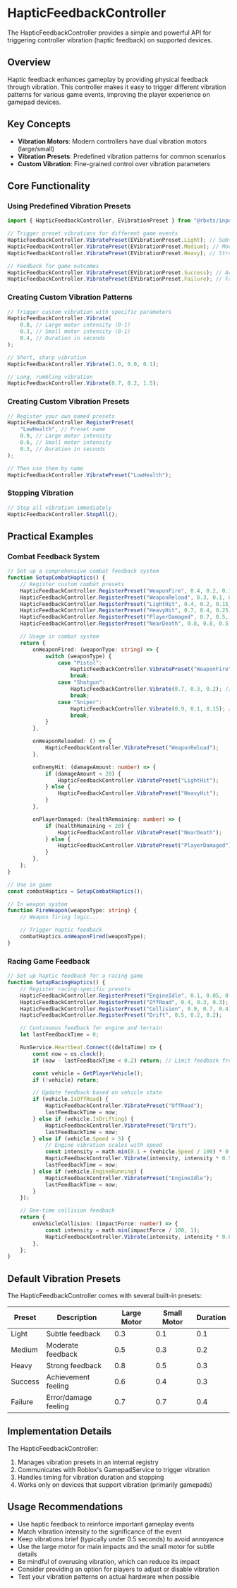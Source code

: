 # HapticFeedbackController

The HapticFeedbackController provides a simple and powerful API for triggering controller vibration (haptic feedback) on supported devices.

## Overview

Haptic feedback enhances gameplay by providing physical feedback through vibration. This controller makes it easy to trigger different vibration patterns for various game events, improving the player experience on gamepad devices.

## Key Concepts

- **Vibration Motors**: Modern controllers have dual vibration motors (large/small)
- **Vibration Presets**: Predefined vibration patterns for common scenarios
- **Custom Vibration**: Fine-grained control over vibration parameters

## Core Functionality

### Using Predefined Vibration Presets

```ts
import { HapticFeedbackController, EVibrationPreset } from "@rbxts/input-actions";

// Trigger preset vibrations for different game events
HapticFeedbackController.VibratePreset(EVibrationPreset.Light); // Subtle feedback
HapticFeedbackController.VibratePreset(EVibrationPreset.Medium); // Moderate feedback
HapticFeedbackController.VibratePreset(EVibrationPreset.Heavy); // Strong feedback

// Feedback for game outcomes
HapticFeedbackController.VibratePreset(EVibrationPreset.Success); // Achievement/success feedback
HapticFeedbackController.VibratePreset(EVibrationPreset.Failure); // Failure/damage feedback
```

### Creating Custom Vibration Patterns

```ts
// Trigger custom vibration with specific parameters
HapticFeedbackController.Vibrate(
	0.8, // Large motor intensity (0-1)
	0.3, // Small motor intensity (0-1)
	0.4, // Duration in seconds
);

// Short, sharp vibration
HapticFeedbackController.Vibrate(1.0, 0.0, 0.1);

// Long, rumbling vibration
HapticFeedbackController.Vibrate(0.7, 0.2, 1.5);
```

### Creating Custom Vibration Presets

```ts
// Register your own named presets
HapticFeedbackController.RegisterPreset(
	"LowHealth", // Preset name
	0.9, // Large motor intensity
	0.6, // Small motor intensity
	0.3, // Duration in seconds
);

// Then use them by name
HapticFeedbackController.VibratePreset("LowHealth");
```

### Stopping Vibration

```ts
// Stop all vibration immediately
HapticFeedbackController.StopAll();
```

## Practical Examples

### Combat Feedback System

```ts
// Set up a comprehensive combat feedback system
function SetupCombatHaptics() {
	// Register custom combat presets
	HapticFeedbackController.RegisterPreset("WeaponFire", 0.4, 0.2, 0.1);
	HapticFeedbackController.RegisterPreset("WeaponReload", 0.3, 0.1, 0.3);
	HapticFeedbackController.RegisterPreset("LightHit", 0.4, 0.2, 0.15);
	HapticFeedbackController.RegisterPreset("HeavyHit", 0.7, 0.4, 0.25);
	HapticFeedbackController.RegisterPreset("PlayerDamaged", 0.7, 0.5, 0.3);
	HapticFeedbackController.RegisterPreset("NearDeath", 0.8, 0.8, 0.5);

	// Usage in combat system
	return {
		onWeaponFired: (weaponType: string) => {
			switch (weaponType) {
				case "Pistol":
					HapticFeedbackController.VibratePreset("WeaponFire");
					break;
				case "Shotgun":
					HapticFeedbackController.Vibrate(0.7, 0.3, 0.2); // Stronger custom vibration
					break;
				case "Sniper":
					HapticFeedbackController.Vibrate(0.9, 0.1, 0.15); // Very strong but brief
					break;
			}
		},

		onWeaponReloaded: () => {
			HapticFeedbackController.VibratePreset("WeaponReload");
		},

		onEnemyHit: (damageAmount: number) => {
			if (damageAmount < 20) {
				HapticFeedbackController.VibratePreset("LightHit");
			} else {
				HapticFeedbackController.VibratePreset("HeavyHit");
			}
		},

		onPlayerDamaged: (healthRemaining: number) => {
			if (healthRemaining < 20) {
				HapticFeedbackController.VibratePreset("NearDeath");
			} else {
				HapticFeedbackController.VibratePreset("PlayerDamaged");
			}
		},
	};
}

// Use in game
const combatHaptics = SetupCombatHaptics();

// In weapon system
function FireWeapon(weaponType: string) {
	// Weapon firing logic...

	// Trigger haptic feedback
	combatHaptics.onWeaponFired(weaponType);
}
```

### Racing Game Feedback

```ts
// Set up haptic feedback for a racing game
function SetupRacingHaptics() {
	// Register racing-specific presets
	HapticFeedbackController.RegisterPreset("EngineIdle", 0.1, 0.05, 0.2);
	HapticFeedbackController.RegisterPreset("OffRoad", 0.4, 0.3, 0.3);
	HapticFeedbackController.RegisterPreset("Collision", 0.9, 0.7, 0.4);
	HapticFeedbackController.RegisterPreset("Drift", 0.5, 0.2, 0.2);

	// Continuous feedback for engine and terrain
	let lastFeedbackTime = 0;

	RunService.Heartbeat.Connect((deltaTime) => {
		const now = os.clock();
		if (now - lastFeedbackTime < 0.2) return; // Limit feedback frequency

		const vehicle = GetPlayerVehicle();
		if (!vehicle) return;

		// Update feedback based on vehicle state
		if (vehicle.IsOffRoad) {
			HapticFeedbackController.VibratePreset("OffRoad");
			lastFeedbackTime = now;
		} else if (vehicle.IsDrifting) {
			HapticFeedbackController.VibratePreset("Drift");
			lastFeedbackTime = now;
		} else if (vehicle.Speed > 5) {
			// Engine vibration scales with speed
			const intensity = math.min(0.1 + (vehicle.Speed / 100) * 0.4, 0.5);
			HapticFeedbackController.Vibrate(intensity, intensity * 0.5, 0.2);
			lastFeedbackTime = now;
		} else if (vehicle.EngineRunning) {
			HapticFeedbackController.VibratePreset("EngineIdle");
			lastFeedbackTime = now;
		}
	});

	// One-time collision feedback
	return {
		onVehicleCollision: (impactForce: number) => {
			const intensity = math.min(impactForce / 100, 1);
			HapticFeedbackController.Vibrate(intensity, intensity * 0.8, 0.3);
		},
	};
}
```

## Default Vibration Presets

The HapticFeedbackController comes with several built-in presets:

| Preset  | Description          | Large Motor | Small Motor | Duration |
| ------- | -------------------- | ----------- | ----------- | -------- |
| Light   | Subtle feedback      | 0.3         | 0.1         | 0.1      |
| Medium  | Moderate feedback    | 0.5         | 0.3         | 0.2      |
| Heavy   | Strong feedback      | 0.8         | 0.5         | 0.3      |
| Success | Achievement feeling  | 0.6         | 0.4         | 0.3      |
| Failure | Error/damage feeling | 0.7         | 0.7         | 0.4      |

## Implementation Details

The HapticFeedbackController:

1. Manages vibration presets in an internal registry
2. Communicates with Roblox's GamepadService to trigger vibration
3. Handles timing for vibration duration and stopping
4. Works only on devices that support vibration (primarily gamepads)

## Usage Recommendations

- Use haptic feedback to reinforce important gameplay events
- Match vibration intensity to the significance of the event
- Keep vibrations brief (typically under 0.5 seconds) to avoid annoyance
- Use the large motor for main impacts and the small motor for subtle details
- Be mindful of overusing vibration, which can reduce its impact
- Consider providing an option for players to adjust or disable vibration
- Test your vibration patterns on actual hardware when possible
